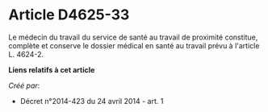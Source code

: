 # Article D4625-33

Le médecin du travail du service de santé au travail de proximité constitue, complète et conserve le dossier médical en santé
au travail prévu à l'article L. 4624-2.

**Liens relatifs à cet article**

_Créé par_:

  - Décret n°2014-423 du 24 avril 2014 - art. 1
